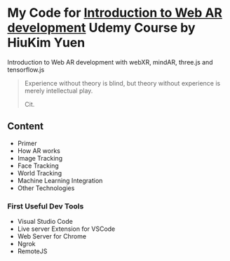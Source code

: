 # My Code for [Introduction to Web AR development](https://www.udemy.com/course/introduction-to-web-ar-development/) Udemy Course by HiuKim Yuen

Introduction to Web AR development with webXR, mindAR, three.js and tensorflow.js

> Experience without theory is blind, but theory without experience is merely intellectual play.
>
> Cit.

## Content

- Primer
- How AR works
- Image Tracking
- Face Tracking
- World Tracking
- Machine Learning Integration
- Other Technologies

### First Useful Dev Tools

- Visual Studio Code
- Live server Extension for VSCode
- Web Server for Chrome
- Ngrok
- RemoteJS
